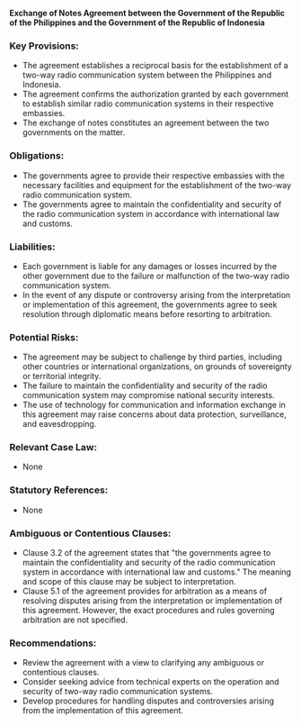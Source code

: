 **Exchange of Notes Agreement between the Government of the Republic of the Philippines and the Government of the Republic of Indonesia**

### **Key Provisions:**

*   The agreement establishes a reciprocal basis for the establishment of a two-way radio communication system between the Philippines and Indonesia.
*   The agreement confirms the authorization granted by each government to establish similar radio communication systems in their respective embassies.
*   The exchange of notes constitutes an agreement between the two governments on the matter.

### **Obligations:**

*   The governments agree to provide their respective embassies with the necessary facilities and equipment for the establishment of the two-way radio communication system.
*   The governments agree to maintain the confidentiality and security of the radio communication system in accordance with international law and customs.

### **Liabilities:**

*   Each government is liable for any damages or losses incurred by the other government due to the failure or malfunction of the two-way radio communication system.
*   In the event of any dispute or controversy arising from the interpretation or implementation of this agreement, the governments agree to seek resolution through diplomatic means before resorting to arbitration.

### **Potential Risks:**

*   The agreement may be subject to challenge by third parties, including other countries or international organizations, on grounds of sovereignty or territorial integrity.
*   The failure to maintain the confidentiality and security of the radio communication system may compromise national security interests.
*   The use of technology for communication and information exchange in this agreement may raise concerns about data protection, surveillance, and eavesdropping.

### **Relevant Case Law:**

*   None

### **Statutory References:**

*   None

### **Ambiguous or Contentious Clauses:**

*   Clause 3.2 of the agreement states that "the governments agree to maintain the confidentiality and security of the radio communication system in accordance with international law and customs." The meaning and scope of this clause may be subject to interpretation.
*   Clause 5.1 of the agreement provides for arbitration as a means of resolving disputes arising from the interpretation or implementation of this agreement. However, the exact procedures and rules governing arbitration are not specified.

### **Recommendations:**

*   Review the agreement with a view to clarifying any ambiguous or contentious clauses.
*   Consider seeking advice from technical experts on the operation and security of two-way radio communication systems.
*   Develop procedures for handling disputes and controversies arising from the implementation of this agreement.